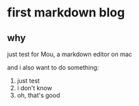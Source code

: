 <!--
@title: first markdown blog
@description: test descrption
@dest: ./html/test.html
@template: ./templates/default.tpl
@abstract: just a test
    test
-->

# first markdown blog

## why

just test for Mou, a markdown editor on mac

and i also want to do something:

<!--just comment-->

1. just test
2. i don't know
3. oh, that's good
